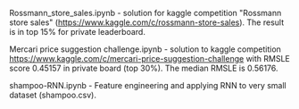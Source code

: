 Rossmann_store_sales.ipynb - solution for kaggle competition "Rossmann store sales" (https://www.kaggle.com/c/rossmann-store-sales). The result is in top 15% for private leaderboard.

Mercari price suggestion challenge.ipynb - solution to kaggle competition 
https://www.kaggle.com/c/mercari-price-suggestion-challenge with RMSLE score 0.45157 in private board (top 30%). The median RMSLE is 0.56176.

shampoo-RNN.ipynb - Feature engineering and applying RNN to very small dataset (shampoo.csv).
